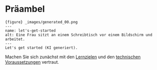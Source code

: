 # Präambel



```
{figure} _images/generated_00.png
---
name: let's-get-started
alt: Eine Frau sitzt an einem Schreibtisch vor einem Bildschirm und arbeitet.
---
Let's get started (KI generiert).
```

Machen Sie sich zunächst mit den [Lernzielen](/Markdown/lernziele.md) und den  [technischen Voraussetzungen](/Markdown/1technische_voraussetzungen.md) vertraut.



